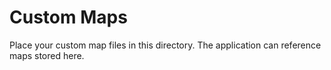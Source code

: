 # Custom Maps

Place your custom map files in this directory. The application can reference maps stored here.

